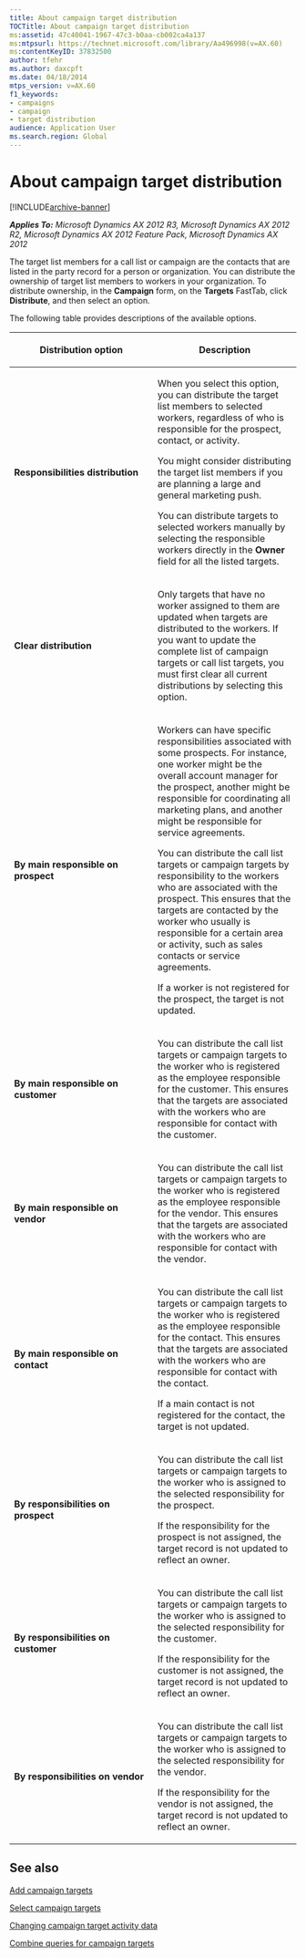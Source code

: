 ```yaml
---
title: About campaign target distribution
TOCTitle: About campaign target distribution
ms:assetid: 47c40041-1967-47c3-b0aa-cb002ca4a137
ms:mtpsurl: https://technet.microsoft.com/library/Aa496998(v=AX.60)
ms:contentKeyID: 37832500
author: tfehr
ms.author: daxcpft
ms.date: 04/18/2014
mtps_version: v=AX.60
f1_keywords:
- campaigns
- campaign
- target distribution
audience: Application User
ms.search.region: Global
---
```


# About campaign target distribution 


[!INCLUDE[archive-banner](includes/archive-banner.md)]


_**Applies To:** Microsoft Dynamics AX 2012 R3, Microsoft Dynamics AX 2012 R2, Microsoft Dynamics AX 2012 Feature Pack, Microsoft Dynamics AX 2012_

The target list members for a call list or campaign are the contacts that are listed in the party record for a person or organization. You can distribute the ownership of target list members to workers in your organization. To distribute ownership, in the **Campaign** form, on the **Targets** FastTab, click **Distribute**, and then select an option.

The following table provides descriptions of the available options.

<table>
<colgroup>
<col style="width: 50%" />
<col style="width: 50%" />
</colgroup>
<thead>
<tr class="header">
<th><p>Distribution option</p></th>
<th><p>Description</p></th>
</tr>
</thead>
<tbody>
<tr class="odd">
<td><p><strong>Responsibilities distribution</strong></p></td>
<td><p>When you select this option, you can distribute the target list members to selected workers, regardless of who is responsible for the prospect, contact, or activity.</p>
<p>You might consider distributing the target list members if you are planning a large and general marketing push.</p>
<p>You can distribute targets to selected workers manually by selecting the responsible workers directly in the <strong>Owner</strong> field for all the listed targets.</p></td>
</tr>
<tr class="even">
<td><p><strong>Clear distribution</strong></p></td>
<td><p>Only targets that have no worker assigned to them are updated when targets are distributed to the workers. If you want to update the complete list of campaign targets or call list targets, you must first clear all current distributions by selecting this option.</p></td>
</tr>
<tr class="odd">
<td><p><strong>By main responsible on prospect</strong></p></td>
<td><p>Workers can have specific responsibilities associated with some prospects. For instance, one worker might be the overall account manager for the prospect, another might be responsible for coordinating all marketing plans, and another might be responsible for service agreements.</p>
<p>You can distribute the call list targets or campaign targets by responsibility to the workers who are associated with the prospect. This ensures that the targets are contacted by the worker who usually is responsible for a certain area or activity, such as sales contacts or service agreements.</p>
<p>If a worker is not registered for the prospect, the target is not updated.</p></td>
</tr>
<tr class="even">
<td><p><strong>By main responsible on customer</strong></p></td>
<td><p>You can distribute the call list targets or campaign targets to the worker who is registered as the employee responsible for the customer. This ensures that the targets are associated with the workers who are responsible for contact with the customer.</p></td>
</tr>
<tr class="odd">
<td><p><strong>By main responsible on vendor</strong></p></td>
<td><p>You can distribute the call list targets or campaign targets to the worker who is registered as the employee responsible for the vendor. This ensures that the targets are associated with the workers who are responsible for contact with the vendor.</p></td>
</tr>
<tr class="even">
<td><p><strong>By main responsible on contact</strong></p></td>
<td><p>You can distribute the call list targets or campaign targets to the worker who is registered as the employee responsible for the contact. This ensures that the targets are associated with the workers who are responsible for contact with the contact.</p>
<p>If a main contact is not registered for the contact, the target is not updated.</p></td>
</tr>
<tr class="odd">
<td><p><strong>By responsibilities on prospect</strong></p></td>
<td><p>You can distribute the call list targets or campaign targets to the worker who is assigned to the selected responsibility for the prospect.</p>
<p>If the responsibility for the prospect is not assigned, the target record is not updated to reflect an owner.</p></td>
</tr>
<tr class="even">
<td><p><strong>By responsibilities on customer</strong></p></td>
<td><p>You can distribute the call list targets or campaign targets to the worker who is assigned to the selected responsibility for the customer.</p>
<p>If the responsibility for the customer is not assigned, the target record is not updated to reflect an owner.</p></td>
</tr>
<tr class="odd">
<td><p><strong>By responsibilities on vendor</strong></p></td>
<td><p>You can distribute the call list targets or campaign targets to the worker who is assigned to the selected responsibility for the vendor.</p>
<p>If the responsibility for the vendor is not assigned, the target record is not updated to reflect an owner.</p></td>
</tr>
</tbody>
</table>


## See also

[Add campaign targets](add-campaign-targets.md)

[Select campaign targets](select-campaign-targets.md)

[Changing campaign target activity data](changing-campaign-target-activity-data.md)

[Combine queries for campaign targets](combine-queries-for-campaign-targets.md)

  


